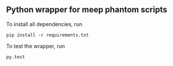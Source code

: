 ## Python wrapper for meep phantom scripts
To install all dependencies, run

    pip install -r requirements.txt


To test the wrapper, run

    py.test